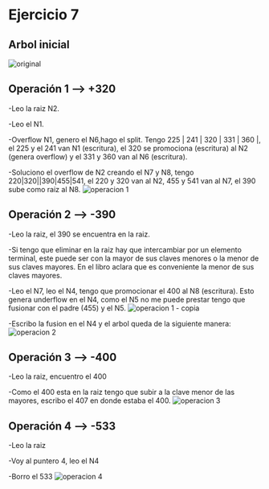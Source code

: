 # Ejercicio 7 
## Arbol inicial
![original](https://github.com/herreracamilo/FOD/assets/89228921/096f8064-f119-4662-8734-9f2a8c78bfb2)
## Operación 1 --> +320
-Leo la raiz N2.

-Leo el N1.

-Overflow N1, genero el N6,hago el split. Tengo 225 | 241 | 320 | 331 | 360 |, el 225 y el 241 van N1 (escritura), el 320 se promociona (escritura) al N2 (genera overflow) y el 331 y 360 van al N6 (escritura).

-Soluciono el overflow de N2 creando el N7 y N8, tengo 220|320||390|455|541, el 220 y 320 van al N2, 455 y 541 van al N7, el 390 sube como raiz al N8.
![operacion 1](https://github.com/herreracamilo/FOD/assets/89228921/2ca8e35d-4e72-4255-9930-bdf3e1dbe181)

## Operación 2 --> -390
-Leo la raiz, el 390 se encuentra en la raiz.

-Si tengo que eliminar en la raiz hay que intercambiar por un elemento terminal, este puede ser con la mayor de sus claves menores o la menor de sus claves mayores. En el libro aclara que es conveniente la menor de sus claves mayores.

-Leo el N7, leo el N4, tengo que promocionar el 400 al N8 (escritura). Esto genera underflow en el N4, como el N5 no me puede prestar tengo que fusionar con el padre (455) y el N5.
![operacion 1 - copia](https://github.com/herreracamilo/FOD/assets/89228921/27ee17dd-059a-4d73-ab83-1ec02a37b468)

-Escribo la fusion en el N4 y el arbol queda de la siguiente manera:
![operacion 2](https://github.com/herreracamilo/FOD/assets/89228921/451b9732-fc12-4964-a798-eb313b6c9ba2)

## Operación 3 --> -400
-Leo la raiz, encuentro el 400

-Como el 400 esta en la raiz tengo que subir a la clave menor de las mayores, escribo el 407 en donde estaba el 400.
![operacion 3](https://github.com/herreracamilo/FOD/assets/89228921/6f3a3bfd-3ffe-4748-a358-d975bb227177)

## Operación 4 --> -533
-Leo la raiz

-Voy al puntero 4, leo el N4

-Borro el 533
![operacion 4](https://github.com/herreracamilo/FOD/assets/89228921/6f8becd9-1c26-4ed9-8a71-575998008e0b)

